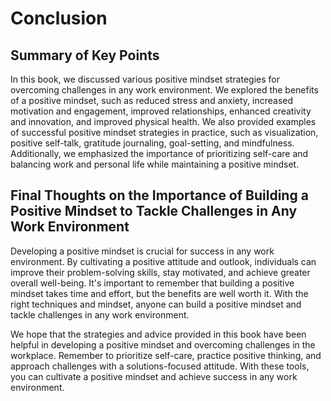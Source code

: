 # Conclusion

Summary of Key Points
---------------------

In this book, we discussed various positive mindset strategies for overcoming challenges in any work environment. We explored the benefits of a positive mindset, such as reduced stress and anxiety, increased motivation and engagement, improved relationships, enhanced creativity and innovation, and improved physical health. We also provided examples of successful positive mindset strategies in practice, such as visualization, positive self-talk, gratitude journaling, goal-setting, and mindfulness. Additionally, we emphasized the importance of prioritizing self-care and balancing work and personal life while maintaining a positive mindset.

Final Thoughts on the Importance of Building a Positive Mindset to Tackle Challenges in Any Work Environment
------------------------------------------------------------------------------------------------------------

Developing a positive mindset is crucial for success in any work environment. By cultivating a positive attitude and outlook, individuals can improve their problem-solving skills, stay motivated, and achieve greater overall well-being. It's important to remember that building a positive mindset takes time and effort, but the benefits are well worth it. With the right techniques and mindset, anyone can build a positive mindset and tackle challenges in any work environment.

We hope that the strategies and advice provided in this book have been helpful in developing a positive mindset and overcoming challenges in the workplace. Remember to prioritize self-care, practice positive thinking, and approach challenges with a solutions-focused attitude. With these tools, you can cultivate a positive mindset and achieve success in any work environment.